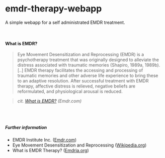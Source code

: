 # emdr-therapy-webapp
A simple webapp for a self administrated EMDR treatment.

<br/>

#### What is EMDR?
> Eye Movement Desensitization and Reprocessing (EMDR) is a psychotherapy treatment that was originally designed to alleviate the distress associated with traumatic memories (Shapiro, 1989a, 1989b). [..] EMDR therapy facilitates the accessing and processing of traumatic memories and other adverse life experience to bring these to an adaptive resolution. After successful treatment with EMDR therapy, affective distress is relieved, negative beliefs are reformulated, and physiological arousal is reduced.

> *cit. [What is EMDR?](http://www.emdr.com/what-is-emdr/) (Emdr.com)*

<br/>
<br/>

##### Further information
* EMDR Institute Inc. ([Emdr.com](http://www.emdr.com/))
* Eye Movement Desensitization and Reprocessing ([Wikipedia.org](https://en.wikipedia.org/wiki/Eye_movement_desensitization_and_reprocessing))
* What is EMDR Therapy? ([Emdria.org](http://www.emdria.org/?page=2))
